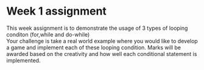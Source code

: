 <h1>Week 1 assignment</h1>

This week assignment is to demonstrate the usage of 3 types of looping conditon (for,while and do-while)<br>
Your challenge is take a real world example where you would like to develop a game and implement each of these looping condition.
Marks will be awarded based on the creativity and how well each conditional statement is implemented.
